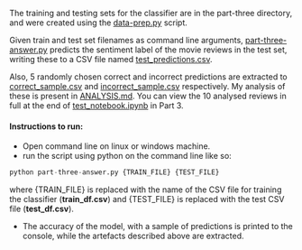 

The training and testing sets for the classifier are in the part-three directory, and were created using the [data-prep.py](data-prep.py) script.

Given train and test set filenames as command line arguments, [part-three-answer.py](part-three-answer.py) predicts the sentiment label of the movie reviews in the test set, writing these to a CSV file named [test_predictions.csv](test_predictions.csv). 

Also, 5 randomly chosen correct and incorrect predictions are extracted to [correct_sample.csv](correct_sample.csv) and [incorrect_sample.csv](incorrect_sample.csv) respectively. My analysis of these is present in [ANALYSIS.md](ANALYSIS.md). You can view the 10 analysed reviews in full at the end of [test_notebook.ipynb](../test_notebook.ipynb) in Part 3.

#### Instructions to run:
- Open command line on linux or windows machine.
- run the script using python on the command line like so:
```python
python part-three-answer.py {TRAIN_FILE} {TEST_FILE}
```
where {TRAIN_FILE} is replaced with the name of the CSV file for training the classifier (**train_df.csv**) and {TEST_FILE} is replaced with the test CSV file (**test_df.csv**).
- The accuracy of the model, with a sample of predictions is printed to the console, while the artefacts described above are extracted.

